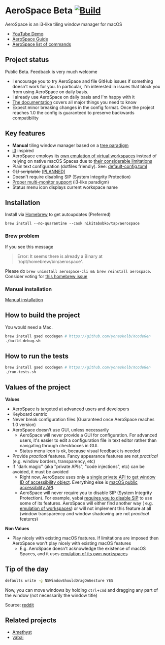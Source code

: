# AeroSpace Beta [![Build](https://github.com/nikitabobko/AeroSpace/actions/workflows/build.yml/badge.svg?branch=main)](https://github.com/nikitabobko/AeroSpace/actions/workflows/build.yml)

AeroSpace is an i3-like tiling window manager for macOS

- [YouTube Demo](https://www.youtube.com/watch?v=UOl7ErqWbrk)
- [AeroSpace Guide](https://nikitabobko.github.io/AeroSpace/guide.html)
- [AeroSpace list of commands](https://nikitabobko.github.io/AeroSpace/commands.html)

## Project status

Public Beta. Feedback is very much welcome

- I encourage you to try AeroSpace and file GitHub issues if something doesn't work for you.
  In particular, I'm interested in issues that block you from using AeroSpace on daily basis.
- I already use AeroSpace on daily basis and I'm happy with it
- [The documentation](https://nikitabobko.github.io/AeroSpace/guide.html) covers all major things you need to know
- Expect minor breaking changes in the config format. Once the project reaches 1.0 the config is guaranteed to preserve backwards
  compatibility

## Key features

- **Manual** tiling window manager based on a [tree paradigm](https://nikitabobko.github.io/AeroSpace/guide.html#tree)
- [i3](https://i3wm.org/) inspired
- AeroSpace employs
  its [own emulation of virtual workspaces](https://nikitabobko.github.io/AeroSpace/guide.html#emulation-of-virtual-workspaces)
  instead of relying on native macOS Spaces due
  to [their considerable limitations](https://nikitabobko.github.io/AeroSpace/guide.html#emulation-of-virtual-workspaces)
- Plain text configuration (dotfiles friendly). See: [default-config.toml](https://nikitabobko.github.io/AeroSpace/config-examples.html#default-config)
- ~~CLI scriptable~~ [[PLANNED]](https://github.com/nikitabobko/AeroSpace/issues/3)
- Doesn't require disabling SIP (System Integrity Protection)
- [Proper multi-monitor support](https://nikitabobko.github.io/AeroSpace/guide.html#multiple-monitors) (i3-like paradigm)
- Status menu icon displays current workspace name

## Installation

Install via [Homebrew](https://brew.sh/) to get autoupdates (Preferred)
```
brew install --no-quarantine --cask nikitabobko/tap/aerospace
```

### Brew problem

If you see this message

> Error: It seems there is already a Binary at '/opt/homebrew/bin/aerospace'.

Please do `brew uninstall aerospace-cli && brew reinstall aerospace`. Consider voting for [this homebrew
issue](https://github.com/Homebrew/homebrew-cask/issues/12822)

### Manual installation

[Manual installation](./docs/manual-installation.md)

## How to build the project

You would need a Mac.

```bash
brew install gsed xcodegen # https://github.com/yonaskolb/XcodeGen
./build-debug.sh
```

## How to run the tests

```bash
brew install gsed xcodegen # https://github.com/yonaskolb/XcodeGen
./run-tests.sh
```

## Values of the project

**Values**
- AeroSpace is targeted at advanced users and developers
- Keyboard centric
- Never break configuration files (Guaranteed once AeroSpace reaches 1.0 version)
- AeroSpace doesn't use GUI, unless necessarily
  - AeroSpace will never provide a GUI for configuration. For advanced users, it's easier to edit a configuration file in text
    editor rather than navigating through checkboxes in GUI.
  - Status menu icon is ok, because visual feedback is needed
- Provide _practical_ features. Fancy appearance features are not _practical_ (e.g. window borders, transparency, etc)
- If "dark magic" (aka "private APIs", "code injections", etc) can be avoided, it must be avoided
  - Right now, AeroSpace uses only a [single private API to get window ID of accessibility object](./src/Bridged-Header.h).
    Everything else is [macOS public accessibility
    API](https://developer.apple.com/documentation/applicationservices/axuielement_h).
  - AeroSpace will never require you to disable SIP (System Integrity Protection). For example, yabai [requires you to disable
    SIP](https://github.com/koekeishiya/yabai/issues/1863) to use some of its features. AeroSpace will either find another way
    ( e.g. [emulation of workspaces](https://nikitabobko.github.io/AeroSpace/guide.html#emulation-of-virtual-workspaces))
    or will not implement this feature at all (window transparency and window shadowing are not _practical_ features)

**Non Values**
- Play nicely with existing macOS features. If limitations are imposed then AeroSpace won't play nicely with existing macOS
  features
  - E.g. AeroSpace doesn't acknowledge the existence of macOS Spaces, and it uses [emulation of its own
    workspaces](https://nikitabobko.github.io/AeroSpace/guide.html#emulation-of-virtual-workspaces)

## Tip of the day

```bash
defaults write -g NSWindowShouldDragOnGesture YES
```

Now, you can move windows by holding `ctrl`+`cmd` and dragging any part of the window (not necessarily the window title)

Source: [reddit](https://www.reddit.com/r/MacOS/comments/k6hiwk/keyboard_modifier_to_simplify_click_drag_of/)

## Related projects
- [Amethyst](https://github.com/ianyh/Amethyst)
- [yabai](https://github.com/koekeishiya/yabai)
